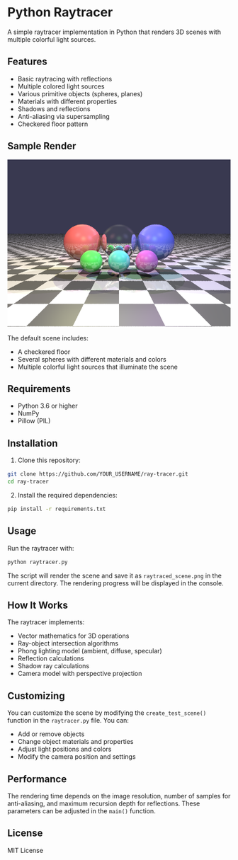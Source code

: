 # Python Raytracer

A simple raytracer implementation in Python that renders 3D scenes with multiple colorful light sources.

## Features

- Basic raytracing with reflections
- Multiple colored light sources
- Various primitive objects (spheres, planes)
- Materials with different properties
- Shadows and reflections
- Anti-aliasing via supersampling
- Checkered floor pattern

## Sample Render

![Raytraced Scene](raytraced_scene.png)

The default scene includes:
- A checkered floor
- Several spheres with different materials and colors
- Multiple colorful light sources that illuminate the scene

## Requirements

- Python 3.6 or higher
- NumPy
- Pillow (PIL)

## Installation

1. Clone this repository:
```bash
git clone https://github.com/YOUR_USERNAME/ray-tracer.git
cd ray-tracer
```

2. Install the required dependencies:
```bash
pip install -r requirements.txt
```

## Usage

Run the raytracer with:

```bash
python raytracer.py
```

The script will render the scene and save it as `raytraced_scene.png` in the current directory. The rendering progress will be displayed in the console.

## How It Works

The raytracer implements:
- Vector mathematics for 3D operations
- Ray-object intersection algorithms
- Phong lighting model (ambient, diffuse, specular)
- Reflection calculations
- Shadow ray calculations
- Camera model with perspective projection

## Customizing

You can customize the scene by modifying the `create_test_scene()` function in the `raytracer.py` file. You can:

- Add or remove objects
- Change object materials and properties
- Adjust light positions and colors
- Modify the camera position and settings

## Performance

The rendering time depends on the image resolution, number of samples for anti-aliasing, and maximum recursion depth for reflections. These parameters can be adjusted in the `main()` function.

## License

MIT License 